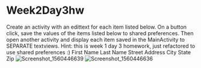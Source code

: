# Week2Day3hw
Create an activity with an edittext for each item listed below.  On a button click,  save the values of the items listed below to shared preferences.  Then open another activity and display each item saved in the MainActivity to SEPARATE textviews.
Hint: this is week 1 day 3 homework, just refactored to use shared preferences :) 
	First Name
	Last Name
	Street Address
	City
	State
	Zip
![Screenshot_1560446639](https://user-images.githubusercontent.com/51377425/59453789-aca10280-8dde-11e9-9b05-f22e42c07e74.png)
![Screenshot_1560446636](https://user-images.githubusercontent.com/51377425/59453792-b165b680-8dde-11e9-8a3b-67eae61af1ab.png)
